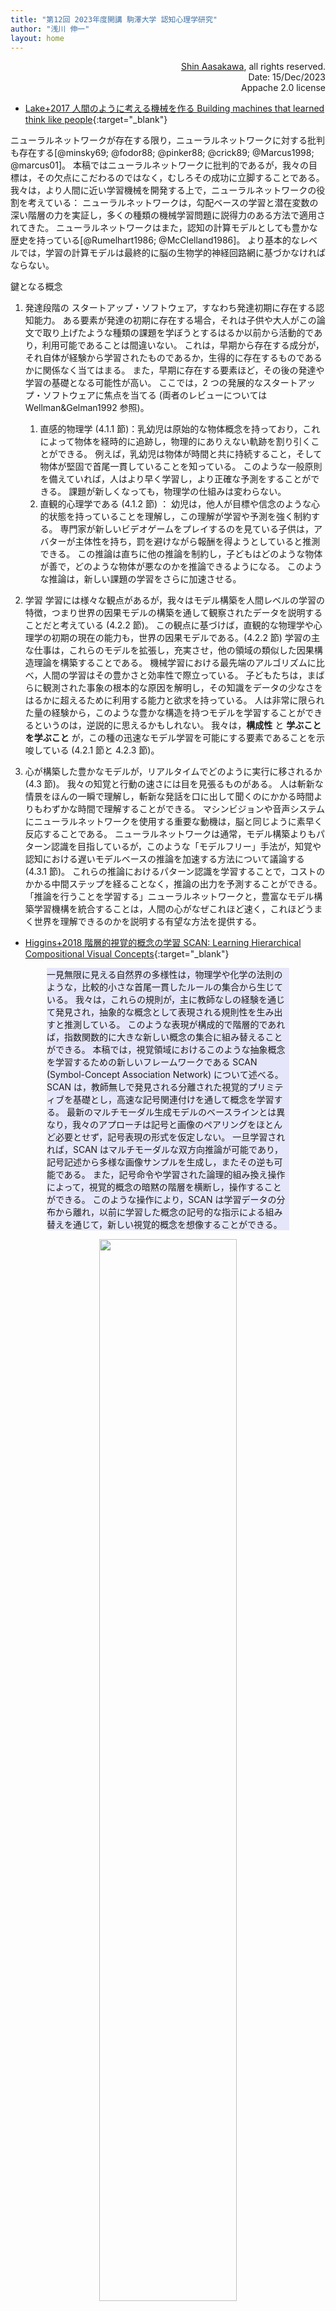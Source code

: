 ```yaml
---
title: "第12回 2023年度開講 駒澤大学 認知心理学研究"
author: "浅川 伸一"
layout: home
---
```


<div align="right">
<a href='mailto:educ0233@komazawa-u.ac.jp'>Shin Aasakawa</a>, all rights reserved.<br>
Date: 15/Dec/2023<br/>
Appache 2.0 license<br/>
</div>

$$
\newcommand{\of}[1]{\left(#1\right)}
\newcommand{\Of}[1]{\left[#1\right]}
\newcommand{\KL}[2]{\operatorname{KL}\left(\left.{#1}\right\|{#2}\right)}
\newcommand{\given}[1]{\left|{#1}\right.}
$$

<!-- codemirror_mode: python
codemirror_mime_type: text/x-cython -->
<!-- <link href="/css/asamarkdown.css" rel="stylesheet"> -->

* [Lake+2017 人間のように考える機械を作る Building machines that learned think like people](https://www.cambridge.org/core/services/aop-cambridge-core/content/view/A9535B1D745A0377E16C590E14B94993/S0140525X16001837a.pdf/building-machines-that-learn-and-think-like-people.pdf){:target="_blank"}

ニューラルネットワークが存在する限り，ニューラルネットワークに対する批判も存在する[@minsky69; @fodor88; @pinker88; @crick89; @Marcus1998; @marcus01]。
本稿ではニューラルネットワークに批判的であるが，我々の目標は，その欠点にこだわるのではなく，むしろその成功に立脚することである。
我々は，より人間に近い学習機械を開発する上で，ニューラルネットワークの役割を考えている：
ニューラルネットワークは，勾配ベースの学習と潜在変数の深い階層の力を実証し，多くの種類の機械学習問題に説得力のある方法で適用されてきた。
ニューラルネットワークはまた，認知の計算モデルとしても豊かな歴史を持っている[@Rumelhart1986; @McClelland1986]。
より基本的なレベルでは，学習の計算モデルは最終的に脳の生物学的神経回路網に基づかなければならない。

鍵となる概念

1. 発達段階の スタートアップ・ソフトウェア，すなわち発達初期に存在する認知能力。
ある要素が発達の初期に存在する場合，それは子供や大人がこの論文で取り上げたような種類の課題を学ぼうとするはるか以前から活動的であり，利用可能であることは間違いない。
これは，早期から存在する成分が，それ自体が経験から学習されたものであるか，生得的に存在するものであるかに関係なく当てはまる。
また，早期に存在する要素ほど，その後の発達や学習の基礎となる可能性が高い。
ここでは，2 つの発展的なスタートアップ・ソフトウェアに焦点を当てる (両者のレビューについては Wellman&Gelman1992 参照)。

   1. 直感的物理学 (4.1.1 節)：乳幼児は原始的な物体概念を持っており，これによって物体を経時的に追跡し，物理的にありえない軌跡を割り引くことができる。
例えば，乳幼児は物体が時間と共に持続すること，そして物体が堅固で首尾一貫していることを知っている。
このような一般原則を備えていれば，人はより早く学習し，より正確な予測をすることができる。
課題が新しくなっても，物理学の仕組みは変わらない。
   2. 直観的心理学である (4.1.2 節) ：
幼児は，他人が目標や信念のような心的状態を持っていることを理解し，この理解が学習や予測を強く制約する。
専門家が新しいビデオゲームをプレイするのを見ている子供は，アバターが主体性を持ち，罰を避けながら報酬を得ようとしていると推測できる。
この推論は直ちに他の推論を制約し，子どもはどのような物体が善で，どのような物体が悪なのかを推論できるようになる。
このような推論は，新しい課題の学習をさらに加速させる。
2. 学習
学習には様々な観点があるが，我々はモデル構築を人間レベルの学習の特徴，つまり世界の因果モデルの構築を通して観察されたデータを説明することだと考えている (4.2.2 節)。
この観点に基づけば，直観的な物理学や心理学の初期の現在の能力も，世界の因果モデルである。(4.2.2 節)
学習の主な仕事は，これらのモデルを拡張し，充実させ，他の領域の類似した因果構造理論を構築することである。
機械学習における最先端のアルゴリズムに比べ，人間の学習はその豊かさと効率性で際立っている。
子どもたちは，まばらに観測された事象の根本的な原因を解明し，その知識をデータの少なさをはるかに超えるために利用する能力と欲求を持っている。
人は非常に限られた量の経験から，このような豊かな構造を持つモデルを学習することができるというのは，逆説的に思えるかもしれない。
我々は，**構成性** と **学ぶことを学ぶこと** が，この種の迅速なモデル学習を可能にする要素であることを示唆している (4.2.1 節と 4.2.3 節)。
3. 心が構築した豊かなモデルが，リアルタイムでどのように実行に移されるか (4.3 節)。
我々の知覚と行動の速さには目を見張るものがある。
人は斬新な情景をほんの一瞬で理解し，斬新な発話を口に出して聞くのにかかる時間よりもわずかな時間で理解することができる。
マシンビジョンや音声システムにニューラルネットワークを使用する重要な動機は，脳と同じように素早く反応することである。
ニューラルネットワークは通常，モデル構築よりもパターン認識を目指しているが，このような「モデルフリー」手法が，知覚や認知における遅いモデルベースの推論を加速する方法について議論する (4.3.1 節)。
これらの推論におけるパターン認識を学習することで，コストのかかる中間ステップを経ることなく，推論の出力を予測することができる。
「推論を行うことを学習する」ニューラルネットワークと，豊富なモデル構築学習機構を統合することは，人間の心がなぜこれほど速く，これほどうまく世界を理解できるのかを説明する有望な方法を提供する。

<!-- また，強化学習 (4.3.2 節)  におけるモデルベースとモデルフリーの手法の統合についても述べる。
いったん課題の因果モデルが学習されると，人間はそのモデルを用いて，将来の報酬を最大化する行動系列を計画することができる。
モデル構築の成功の尺度として報酬が用いられる場合，これはモデルベースの強化学習として知られている。
しかし，複雑なモデルでのプランニングは面倒で時間がかかるため，スピードと精度のトレードオフはリアルタイム制御には不向きである。
対照的に，現在の深層強化学習の実体化など，モデルを用いない強化学習アルゴリズムは，高速な制御をサポートするが，柔軟性や場合によっては精度を犠牲にする。
我々は，人間がモデルベースとモデルフリーの学習アルゴリズムを競争的・協調的に組み合わせ，これらの相互作用がメタ認知処理によって監督されているという証拠をレビューする。
人間のような洗練された強化学習は，AI 系ではまだ実現されていないが，認知的アプローチと工学的アプローチのクロストークが特に有望な分野である。 -->
</div>
</center>

* [Higgins+2018 階層的視覚的概念の学習 SCAN: Learning Hierarchical Compositional Visual Concepts](https://openreview.net/forum?id=rkN2Il-RZ){:target="_blank"}

<center>
<div style="width:77%;background-color:lavender;text-align:left">

一見無限に見える自然界の多様性は，物理学や化学の法則のような，比較的小さな首尾一貫したルールの集合から生じている。
我々は，これらの規則が，主に教師なしの経験を通じて発見され，抽象的な概念として表現される規則性を生み出すと推測している。
このような表現が構成的で階層的であれば，指数関数的に大きな新しい概念の集合に組み替えることができる。
本稿では，視覚領域におけるこのような抽象概念を学習するための新しいフレームワークである SCAN (Symbol-Concept Association Network) について述べる。
SCAN は，教師無しで発見される分離された視覚的プリミティブを基礎とし，高速な記号関連付けを通して概念を学習する。
最新のマルチモーダル生成モデルのベースラインとは異なり，我々のアプローチは記号と画像のペアリングをほとんど必要とせず，記号表現の形式を仮定しない。
一旦学習されれば，SCAN はマルチモーダルな双方向推論が可能であり，記号記述から多様な画像サンプルを生成し，またその逆も可能である。
また，記号命令や学習された論理的組み換え操作によって，視覚的概念の暗黙の階層を横断し，操作することができる。
このような操作により，SCAN は学習データの分布から離れ，以前に学習した概念の記号的な指示による組み替えを通じて，新しい視覚的概念を想像することができる。
</div></center>

<center>
<img src="/2023assets/2018Higgins_SCAN_fig1.svg" width="66%">
<div style="background-color:cornsilk;width:77%;text-algin:left">

図 1：物体識別 (I)，物体色 (O)，床色 (F)，壁色 (W) の 4 つの視覚的プリミティブのサブセットに基づいて構築された暗黙の概念階層の概略図 (この例では，情景生成に必要な他の視覚的プリミティブは無視されている)。
概念は暗黙の階層を形成し，それぞれの親はその子や元の視覚的プリミティブの集合を抽象化したものである (視覚的プリミティブの概念を定義する集合の値は太字の大文字で示されている)。
ある概念に対応する画像を生成するためには，抽象化された要素 ("_"で表されている) の値を，それぞれの事前分布からサンプリングするなどして埋める必要がある。
概念階層のあるノードが与えられると，論理演算を使って他のノードをたどることができる。
<!-- Figure 1: Schematic of an implicit concept hierarchy built upon a subset of four visual primitives: object identity (I), object colour (O), floor colour (F) and wall colour (W) (other visual primitives necessary to generate the scene are ignored in this example).
Concepts form an implicit hierarchy, where each parent is an abstraction over its children and over the original set of visual primitives (the values of the concept-defining sets of visual primitives are indicated by the bold capital letters).
In order to generate an image that corresponds to a concept, one has to fill in values for the factors that got abstracted away (represented as “_”), e.g. by sampling from their respective priors.
Given certain nodes in the concept hierarchy, one can traverse the other nodes using logical operations. -->
<!-- See Sec.3 for our formal definition of concepts. -->
</div></center>

<center>
<img src="/2023assets/2017Higgins_SCAN_fig1ja_.svg" width="66%">
<div style="width:88%;background-color:cornsilk;text-align:left">
(A) SCAN モデルの構成図。
(B) SCAN の損失関数の余分な KL 項のモードカバレッジ。
各青色モードは，画像 $x_ {i}$ が与えられたときに推定される視覚的潜在分布 $q(z^ {k}_  {x}\vert x_ {i})$ に対応する。
黄色い分布は学習された概念的潜在分布 $q(z^ {k}_ {y})$ に対応する。
特定の生成因子に対して高い変動性を持つ視覚的事例，例えばリンゴの事例を見るときの様々な照明条件，が提示されたとき，データ生成因子に対する事前分布に近い，対応する概念潜在量 $q(z^ {k}_ {y})$ の広範な分布を学習することが重要である。
これは，モードを選ぶ逆 KL ダイバージェンス $D_ {KL}(z_ {y}\vert\vert z_ {x})$ ではなく，順 KL ダイバージェンス $D_{KL}(z_ {x}\vert\vert z_ {y})$ により達成することができる。
C: $\beta-\text{VAE}_{\text{DAE}}$ モデルアーキテクチャ。
<!-- Figure 1: A: SCAN model architecture.
B: Mode coverage of the extra KL term of the SCAN loss function.
Each blue mode corresponds to an inferred visual latent distribution q(zk xjxi) given an image xi.
The yellow distribution corresponds to the learnt conceptual latent distribution q(zk y ).
When presented with visual examples that have high variability for a particular generative factor, e.g. various lighting conditions when viewing examples of apples, it is important to learn a broad distribution for the corresponding conceptual latent q(zk y ) that is close to the prior distribution for the data generative factor.
This can be achieved through forward KL divergence DKL(zxjjzy), rather than the mode picking reverse KL divergence DKL(zyjjzx).
C:beta-VAEDAE model architecture.-->
2017Higgins_SCAN Fig. 1, 2 を改変
</div></center>


* [線分二等分課題 <img src="/assets/colab_icon.svg">](https://colab.research.google.com/github/ShinAsakawa/ShinAsakawa.github.io/blob/master/2022notebooks/2022_1210bit_line_bisection.ipynb){:target="_blank"}

## 2 経路仮説
- 腹側経路 ventral pathways (what 経路)
- 背側経路 dorsan pathways (where 経路)

<center>
<img src="/assets/1982Ungerleider_Mishkin.jpg" width="33%">
<img src="/assets/LNCS2766_Chapter_2_fig2_4.jpg" width="49%"><br/>
左: Ungerleider&Mishkin1982 より，
右: Behnke2003 より
</center>

同様の 2 経路による処理は 聴覚 (Romanski+1999) や 触覚 (Reed+2005) でも発見されている。

<div style="color:lightgray">

発展的な話題としては，このような 2 種類の処理経路は，
処理される情報の種類の問題ではないくて，機能に関与した区別であるとの仮説もあります。すなわち

* 腹側経路は物体に関する情報の知覚 (知覚のための視覚)
* 背側経路は行動を導くための情報処理 (行動のための視覚)

さらに，背側経路 は背外側経路 dorsolateral と背中側経路 dorsomedial に細分化できることが示唆されている（Binkofski&Buxbaum2013, Grafton2010, Rizzolatti&Matelli2003）。

* 背外側側経路 前頭頂内溝（aIPS）と前頭前皮質の腹側部分（PMv）, 古典的に到達運動の計画に寄与 （Davare+2015, Davare+2012, Vesia&Crawford2012）
* 背中側経路は V6A と内側頭頂内溝 を介して背側前頭前皮質（PMd）へ. 把持に関連する情報を統合する（Davare+2007, Davare+2010, Tunik+2005）

最近では，これら 2 つの 副回路が行動によって要求されるオンライン制御の程度に応じて相互作用することも発見されている (Grol+2007, Verhagen+2013)。
</div>

### R-CNN (Girshich+2015)

<center>
<img src='/assets/2013Girshick_RCNN_Fig1.svg' style='width:66%'><br>
Girshick (2013) より
<!--
<img src='../assets/2014SPP.svg' style='width:74%'><br>
Girshick (2013) より-->
</center>

### Fast R-CNN と Faster R-CNN (2014)

<center>
<img src='/assets/2015Fast_R-CNN_Fig1.svg' style='width:66%'><br>
Fast R-CNN

<!-- <img src='../assets/2015Faster_RCNN_RPN.svg' style='width:74%'><br>Faster R-CNN-->
</center>


## VAE: Variational Auto-Encoders

**変分自己符号化器 VAE:Variational Auto-Encoders** は [2014Kingma&Welling](https://arXiv.org/abs/1406.5298) と [Rezende+2014](https://arXiv.org/abs/1401.4082) によって提案された 変分ベイズ に基づく **半教師ありネットワーク** である。
下図 に通常の自己符号化器と変分自己符号化器 VAE の相違を示した。
自己符号化器は，中間層での結合が潜在変数のサンプリングに置き換えられている。
潜在変数である未知の変数の確率分布を類推する手法にはいくつか存在する。
このうちベイズ推論を援用して推定を行うため変分ベイズとも呼ばれる手法を変分自己符号化器 VAE と呼ぶ。
VAE は データ $x$ が与えられたときモデルを記述する潜在変数 $z$ を類推するための符号化器，復号化器に ディープニューラルネットワーク を用いるモデルである。

<div class="figcenter">
<img src="/2023assets/rep_learning_illustrations_ja_sub.pdf.svg">
</div>

VAE の特徴を列挙すれば，以下のようになる:
1. 符号化器・復号化器モデル
2. 符号化器と復号化器とは共に DNN を用い
4. 符号化器と復号化器との間に潜在変数 $z$ を仮定し，$z$ の確率密度を推定する
5. 符号化器はデータ $x$ を潜在変数 $z$ の空間へ写像
6. 復号化器は潜在変数 $z$ の確率密度をベイズ推論によって データ $x$ を再構築する **生成モデル**
7. VAE の学習時に必要となる目的関数では **再パラメータ化トリック reprametrization trick** を用いることで勾配降下法が利用可能

<!-- % VAE では 潜在空間上の事前分布によって定義される潜在空間に入力を表現 (推論) します。
% 一方，復号化器は潜在空間上での表現から入力を再構築します。
% このとき潜在空間が解釈可能な表現，すなわち解絡化，離散化されていることが仮定されます。 -->

変分法とは歴史的には物理学でニュートンの運動法的式を一般化する過程で発展した一般的手法である。
ディープラーニングとの関連では，最適化手法や確率アルゴリズムの基盤となる考え方である。
<!-- %用いられてきた制約付き最大値 (または最小値) を求める手法です。 -->
VAE ではベイズ推論を用いて変分法による解を求める。
このために **変分ベイズ variational Bayes** または **変分推論 variational inference** と呼ばれる。
変分ベイズ法の解法には，平均場近似が主として用いられてきだが，Kingma らの提案手法により応用が広がった。


上図に即して，やや詳しく書くと次のようになる。
VAE は観測可能 (で複雑) なデータ $x$ を 経験分布 $q_\phi(x)$ と，比較的単純な分布である潜在変数 $z$ の空間との間の確率的に写像することを学習する。
**生成モデル** $p_{\theta}$ は $x$ と $z$ との同時分布 $p_{\theta}\of{x, z}$ を学習する。
この同時分布を因子分解すると $p_{\theta}(x,z)=p_{\theta}(z) p_{\theta}\of{x\given{z}}$ となる。
この式は，観察可能な変数 $x$ と潜在変数 $z$ の同時分布が，潜在変数 $z$ の事前分布と，確率的に振る舞う復号化器の出力 $p_\theta\of{x\given{z}}$ の積であることを示している。
%潜在空間の事前分布 $p_\theta\of{z}$ と確率的符号化器 $p_\theta\of{x\given{z}}$ に因数分解された同時同分布 $p_\theta\of{x,z}=p_{\theta}\of{z} p_{\theta}\of{x\given{z}}$ を学習する。
\strong{推論モデル}\footnote{inference model} $q_{\phi}$ は，確率的な符号化器 $q_{\phi}\of{z\given{x}}$ であり，生成モデルの出力である事後分布 $p_{\theta}\of{z\given{x}}$ を近似する。
それぞれの記号の対応関係を 図で確認せよ。
$\phi$, $\theta$ は原著論文 [@2014Kingma_VAE] の記号に対応していますが，慣れないうちは無視してよい。

潜在変数 $z$ の真の分布 $q\of{z}$ と入力 $x$ が与えられたときの $z$ の推定値を $p\of{z\given{x}}$ とする。
そうすると VAE の目標関数は両分布の **KL ダイバージェンス** を小さくすることが求められる。
KL ダイバージェンスは $\text{KL}\of{X\vert\vert Y}$
あるいは $D_{\text{KL}}\of{X\vert\vert Y}$ などと表記される。
KL ダイバージェンスは $X$ と $Y$ との分布間の乖離の度合い，ある種の距離と考えることも可能である。
しかし，KL ダイバージェンスは，どちらか一方から他方との乖離 (距離)を考えるかによってその値が異なる。
$$
\text{KL}\of{X\vert\vert Y}\ne\text{KL}\of{Y\vert\vert X}
$$
等号が成立するのは，両分布が等しい場合に限られる。

VAE では，この KL ダイバージェンスを直接計算することが難しいため，KL ダイバージェンスを計算することと等価な **ELBO (Evidence Lower BOund)** を最小化することが行われる。
ELBO は **変分下限 Variational Lowver bound** とも呼ぶ。

入力データ $x$ を用いたモデルの対数尤度を $\log\of{x}$ とすれば，この対数尤度を最小化するために潜在変数 $z$ を導入し，導入した $z$ を含めた関数の最適化とみなすことができる。
このため単純な最適化ではなくなり，汎関数の最適化となる。
これを **変分法 (variational method)** と呼ぶ。
変分法は，物理の分野で開発された手法ですが，広く条件付き最適化に応用可能で，経済学，社会学，統計学，でも用いられている。

$$
\log p\of{x}=\mathcal{L}\of{q}+\text{KL}\of{q\of{z}\vert\vert p\of{z\given{x}}}
$$

最適な $z$ の分布 $q^*\of{z}$ は
$$
q^*\of{z}=\arg\min_{q\of{z}\in\mathcal{L}}\text{KL}\of{q\of{z}\vert\vert p\of{z\given{x}}}
$$
と書る。
$\log p\of{x}$ を計算することは困難である。
なぜなら
$\text{KL}\of{q\of{z}\vert\vert p\of{z\given{x}}}=\mathbb{E}\Of{\log q\of{z}}-\mathbb{E}\Of{\log p\of{z\given{x}}}$ であり，

$$
\text{KL}\of{q\of{z}\vert\vert p\of{z\given{x}}} =\mathbb{E}\Of{\log q\of{z}}-\mathbb{E}\Of{\log p\of{z,x}} + \log p\of{x}.
$$

重要用語として **再パラメータ化 (リパラメトリゼーショントリック eparametrization tricks)** があある。

$$
p\of{\theta\given{\mathcal{D}}}=\frac{p\of{\theta\given{\theta}}p\of{\theta}}{p\of{\theta}}
=\frac{p\of{\theta\given{\theta}}}
{\int p\of{\theta\given{\theta}} p\of{\theta}\;d\theta}
\tag{eq:vbayes}
$$

$$
p\of{\text{潜在変数}\given{\text{データ}}}=\frac{p\of{\text{データ}\given{\text{潜在変数}}}p\of{\text{潜在変数}}}{p\of{\text{データ}}}
=\frac{p\of{\text{データ}\given{\text{潜在変数}}}}
{\int p\of{\text{データ}\given{\text{潜在変数}}} p\of{\text{潜在変数}}\;d\text{潜在変数}}
\tag{eq:vbayes}
$$

式 (eq:vbayes) の最右辺分母が事実上積分不可能なので，**平均場近似 (mean field approximation)** で置き換えるのが従来手法であった。

### VAE

* $\beta$-VAE [2017Higgins_betaVAE]
* disentangled representation [2018Higgins_disentagled_representation], total correlation, KKT condition

VAE の模式図を図 (fig:2019Kingma_Welling_fig2.2) に示した。
図 (fig:2019Kingma_Welling_fig2.2) は左から入力が与えられる。
入力データは推論モデルを通して潜在空間上の $z$ を予測する。
実際にはサンプリングがおこなわれ，さらに $z$ と入力データに基づいて生成モデルから目的関数が計算される。

<div class="figcenter">
<img src="/2023assets/2019Kingma_Welling_vae_cartoon_ja.svg">
<div class="figcaption" style="width:44%">

変分自己符号化器の目標関数 ELBO の概念図 (2019Kingma_Welling_VAE) Fig. 2.2 を改変
</div></div>

このことは，GAN と良い対比となる。

<div class="figcenter">
<img src="/2023assets/gan_illustration_ja.svg">
<div class="figcaption" style="width:44%">

<!-- %Adversarial density ratio estimation vs MMD.\label{fig:gansmmds} Figure (a): -->
GAN では生成モデルの訓練に敵対的密度比推定を使用する。
これは 2 人ゲームと見ることができる。
識別器はサンプルが実在か，または生成器が生成したデータかを予測しようとする。
生成器は実在サンプルの分布を模倣することで識別器を欺こうとする。
<!-- %GANs use adversarial density ratio estimation to train a generative model, which can be seen as a two-player game:
The discriminator tries to predict whether samples are real or generated, while the generator tries to deceive the discriminator by mimicking the distribution of the real samples.
%Figure (b): The MMD corresponds to the distance between mean feature embeddings. -->
</div></div>

### 変分法，変分下限， ELBO

<div class="figcenter">
<img src="/2023assets/2017Higgins_SCAN_fig1ja_.svg" width="66%">
<div class="figcaption" style="width:33%">

2017Higgins_SCAN Fig. 1, 2 を改変
</div></div>

図 (fig:scan) の青いモードは，データ $x_i$ が与えられた際に，視覚の潜在分布 $q(z_x^k\vert x_i)$ に対応している。
黄色の分布は，学習した概念的潜在分布 $q(z_y^k)$ である。

VAE の損失関数としては **ELBO (Evidence Lower BOund)** を用いる。
<!-- ELBO 変分下限と呼ばれていたものです。 -->
モデルの対数尤度は，データが所与のときの $z$ の潜在確率

$q\of{z\given{x}}$ と $p\of{z}$ の間の KL ダイバージェンスと $p_\theta\of{\log p\of{x\given{z}}}$ の和である。

$$
\ell = D_{\text{kL}}\of{} + \alpha\of{1-G\of{D\of{X}}}
$$

ということになる。
VAE を理解する上では，生成モデルと変分パラメータを理解する必要がある。

そもそも **平均場近似 mean field approxmation** と呼ばれてきた。
その意味はベイズの定理を使って反転させた時

$$
p\of{m\given{D}}=\frac{p\of{D\given{m}}p\of{m}}{p\of{D}}
$$
だからである。
このとき左辺の分子 $p\of{D}$ は分からない。

変分推論の背後にある考え方は次のようなものである：
簡単なパラメトリック分布 $Q_\phi\of{Z\given{X}}$ (正規分布など)で事後推論を実行する。
$Q_\phi$ が可能な限り $P$ に近くなるようにパラメータ $\phi$ を調整する。
これは以下に視覚的に図示されている。
KL ダイバージェンスは，2 つの分布間の距離に相当する量を与える。
だが KL ダイバージェンスは通常の距離と異なり非対称で，どちらの分布を基準に考えるかによって値が異なる。
すなわち $\KL{P}{Q}\ne\KL{Q}{P}$ です。
下図 (fig:forward_reverse_KL) にその関係を示した。
青い曲線は真の事後分布とします，例えば双峰性の分布であるとする。
緑の分布は最適化を介して青い密度に適合させる変分近似による分布を表すものとする。
これを **フォワード KL** と呼ぶ。
図 (fig:forward_reverse_KL) 右のように，双峰性の真の分布を単峰性の分布で近似することを考える。
このとき，一方の峰に当てはまるように調整すると，もう一方の峰の値についての当てはまりが悪くなり結果として右下図のような裾野の広い分布を得ることになる。
反対に，緑の単峰性の分布を青の双峰性の分布で近似しようとする **リバース KL** を考える。
このとき基準となる真の分布である単峰性の分布の確率密度がほとんど 0 の領域では，推定する分布がどのような値を取ろうとも KL ダイバージェンスの値に影響を与えないため，いずれか一方の峰が真の分布と重なるような値を得ることになる。

<div class="figcenter">
<img src="/assets/forward-KL.png" width="33%">
<img src="/assets/reverse-KL.png" width="33%">
<div class="figcaption">

左: フォワード KL, 右: リバース KL

KL ダイバージェンスの非対称性
[A Beginner's Guide to Variational Methods: Mean-Field Approximation](https://blog.evjang.com/2016/08/variational-bayes.html) より
</div></div>

分布が 近い とはどういう意味かというと
平均場変分ベイズ（最も一般的なタイプ）は，2 つの分布間の距離として 逆 KL ダイバージェンスを使用する。
<!-- % Reverse KL divergence measures the amount of information (in nats, or units of $\frac{1}{\log(2)}$ bits) required to "distort" $P(Z)$ into $Q_\phi(Z)$.
% We wish to minimize this quantity with respect to $\phi$.-->
条件付き分布の定義により，$p\of{z\given{x}}=p\of{x,z}p\of{x}$
この式を，オリジナルの KL ダイバージェンスの定義式に代入すれば，
<!-- % By definition of a conditional distribution, $p\of{z\given{x}}=p\of{x,z}p\of{x}$.
% Let's substitute this expression into our original KL expression, and then distribute: -->

このようなフォワード，リバース KL ダイバージェンスの値から VAE の表現性能などを考えることが可能です。

### 再パラメータ化トリック

確率変数 $z$ はデータ $x$ と変分パラメータとから計算される。
ところが変分パラメータを直接微分することが難しい。
このため，誤差逆伝播法を用いた学習を行う場合に工夫が必要になる。
簡単に述べると $z$ を平均 $\mu$ 分散 $\sigma^2$ に従う正規分布だとみなしてしまうことで $q_{\phi}\of{z\given{x}}=\mathcal{N}\of{z;\mu,\sigma^2}$ と考えることにする。
データ $x$ が与えられたとき符号化器の出力を $\mu$ と $\sigma$ と誤差 $\epsilon$ とみなして潜在変数 $z$ を近似することを **再パラメータ化トリック (reparametrization trick)** と呼ぶ。
潜在変数 $z$ は多次元で複雑なはずだが，各次元が独立であると仮定すれば計算が簡単になる。
さらに $z$ の各次元の分散 $\sigma^2$ が等しいという仮定をおけば，求めるパラメータ数が減り計算が簡単になる。

本来は複雑であるはずの潜在変数を，最パラメータ化トリックによってどこまで簡略化できるかについては慎重になるべきである。
だが，仮にこのような簡略化が可能であれば，潜在変数の解釈可能性，表現可能性を議論できる。
これにより DNN の解釈可能性が広がると考えられる。
このような動向に基づき $\beta$-VAE (2017Higgins_betaVAE,2018Burgess_understanding_betaVAE)，因子化 VAE (2018KimMnih_factorVAE)，トータル相関 VAE (2018Chen_TCVAE_MIG) などが提案されている。

### 解縺表現

**解縺表現** とは disentaglement あるいは disentangled represenation の訳である。
日本語としての定訳がないためここでは仮に解きほぐしとした。
国際会議 ICRL が表現学習を標榜しているように，深層学習についての批判として，内部で行なわれていることが不明であることが挙げられる。
これに対する解答としての表現学習，多様体学習，解絡表現などについて言及されてきた。
解きほぐし表現とは，畳み込み多層ニューラルネットワークによって得られた表現が，解釈不能であった場合，より簡易で単純な表現を与えることを指す。
大量かつ多次元データを取り扱い，かつ人間に比肩しうる精度を達成してきた深層学習モデルへの要求として次に求められる課題として，如何に解釈可能な表現を提示できるかという点が挙げられる。

解絡表現，あるいは解絡学習に対する解答の一つとして変分自己符号器 variational autoencoders が挙げられる。
変分自己符号器 VAE は，入力情報を忠実に再現する **雑音除去自己符号器 denoising autoencoders (2008Vincent_denoising)** と異なる。
符号器 (encoders) と復号器 (decoder) との中間に潜在変数を仮定する。
符号器と復号器との間に潜在変数を仮定し，その潜在変数の分布をベイズ推論によって変分推定することに特徴がある。
再パラメータ化トリックの項でも説明したように，潜在変数間に直交性を仮定すれば，解釈可能な表現を得ることが期待できる。
このことに端を発して多くの研究がなされている。

とりわけゲームチェンジャーとなったのは，**変分自動符号器 (variational autoencoders)** の提案であった (2014Kingma_VAE, 2014Rezende_ICML)。
変分自動符号器では，符号器と復号器に深層学習モデルを用い，潜在変数の推定に変分ベイズモデルが用いられた。
図 (fig:2018Tschannen) には変分自動符号器モデルが示している。


#### バニラマルチモーダル変換モデル <!-- #### A Vanilla Multimodal Transformer Model-->

Transformer は，ビデオ分類 (ViViT) やオーディオ分類 (AST) を含む ML 課題において，常に最先端の結果を得ている。
画像を画素単位で処理する標準的な畳み込みアプローチとは対照的に，ViT は画像をパッチトークン (すなわち，複数の画素で構成される画像の小さな部分 (パッチ) からのトークン) の系列として扱う。
そしてこれらのモデルは，パッチ・トークンのすべての対にわたって自己注意操作を実行する。
しかし，マルチモーダル融合に Transformer を使用することは，計算コストが高く，複雑さが入力系列の長さに対して 2 次関数的にスケーリングされるため，困難である。
<!-- Transformer models consistently obtain state-of-the-art results in ML tasks, including video (ViViT) and audio classification (AST).
Both ViViT and AST are built on the Vision Transformer (ViT); in contrast to standard convolutional approaches that process images pixel-by-pixel, ViT treats an image as a sequence of patch tokens (i.e., tokens from a smaller part, or patch, of an image that is made up of multiple pixels).
These models then perform self-attention operations across all pairs of patch tokens.
However, using transformers for multimodal fusion is challenging because of their high computational cost, with complexity scaling quadratically with input sequence length. -->

Transformer は可変長系列を効果的に処理するため，ViT のような単一モダリティ Transformer をマルチモーダルなケースに拡張する最も簡単な方法は，Transformer のアーキテクチャに最小限の変更を加えるだけで，視覚と聴覚の両方のトークン系列をモデルに与えることである。
我々はこれをバニラ・マルチモーダル Transformer モデルと呼んでいる。
バニラ・マルチモーダル Transformerモデルは，画像の異なる空間領域や時間領域間，またスペクトログラムで表される音声入力の周波数や時間を超えた自由な注意の流れ (バニラ交差注意と呼ばれる) を可能にする。
しかし，音声と映像の入力トークンを連結することで簡単に実装できるが，音声と映像の入力には，課題にとって冗長である可能性のある，高密度で細かい情報が含まれているため，Transformer モデルのすべての層におけるバニラ交差注意は不要であり，複雑さが増大する。
<!-- Because transformers effectively process variable length sequences, the simplest way to extend a unimodal transformer, such as ViT, to the multimodal case is to feed the model a sequence of both visual and auditory tokens, with minimal changes to the transformer architecture.
We call this a vanilla multimodal transformer model, which allows free attention flow (called vanilla cross-attention) between different spatial and temporal regions in an image, and across frequency and time in audio inputs, represented by spectrograms.
However, while easy to implement by concatenating audio and video input tokens, vanilla cross-attention at all layers of the transformer model is unnecessary because audio and visual inputs contain dense, fine-grained information, which may be redundant for the task — increasing complexity. -->

#### Restricting Attention Flow

マルチモーダルモデルにおける長い系列の複雑化という問題は，注意の流れを減らすことで軽減できる。
我々は 2 つの方法，融合層の指定と注意のボトルネックの追加を用いて注意の流れを制限する。
<!-- The issue of growing complexity for long sequences in multimodal models can be mitigated by reducing the attention flow.
We restrict attention flow using two methods, specifying the fusion layer and adding attention bottlenecks. -->

* **融合層** (初期，中期，後期のフュージョン) ：
マルチモーダルモデルにおいて，クロスモーダルな相互作用が導入される層はフュージョン層と呼ばれる。
2 つの極端なバージョンは，初期フュージョン (Transformer 内のすべてのレイヤーがクロスモーダル)と後期フュージョン (すべての層がユニモーダルであり，Transformer 符号化器でクロスモーダル情報が交換されない)である。
その中間のフュージョン層を指定すると，ミッドフュージョンとなる。
この技法は，マルチモーダル学習における一般的なパラダイムに基づくもので，クロスモーダルなフローをネットワークの後の層に制限し，初期層がユニモーダルなパターンの学習と抽出に特化できるようにするものである。
* **注意のボトルネック**：
注意ボトルネック (下図紫色) は，モダリティ内の自由な注意の流れを許しながらも，各モダリティからの情報を他のモダリティと共有する前に，各モダリティの情報を照合し，凝縮させる。
我々は，このボトルネックバージョン (MBT) が，より低い計算コストで，制限のない対応物を上回るか，それに匹敵することを実証する。

<!-- * **Fusion layer** (early, mid or late fusion): In multimodal models, the layer where cross-modal interactions are introduced is called the fusion layer. The two extreme versions are early fusion (where all layers in the transformer are cross-modal) and late fusion (where all layers are unimodal and no cross-modal information is exchanged in the transformer encoder). Specifying a fusion layer in between leads to mid fusion. This technique builds on a common paradigm in multimodal learning, which is to restrict cross-modal flow to later layers of the network, allowing early layers to specialize in learning and extracting unimodal patterns.
* **Attention bottlenecks**: We also introduce a small set of latent units that form an attention bottleneck (shown below in purple), which force the model, within a given layer, to collate and condense information from each modality before sharing it with the other, while still allowing free attention flow within a modality. We demonstrate that this bottlenecked version (MBT), outperforms or matches its unrestricted counterpart with lower computational cost. -->

<div class="figcenter">
<img src="/2023assets/MBT Bottleneck Transformer 07.gif" width="77%">
<!-- <img src="https://lh3.googleusercontent.com/syHWoS-2bHO4qQVe4Q0I8g7pol9c_yZI63d3idE2PXL9Xgq_nBFzKVedw8GnQ181mHqzQHJ9VupJTavSqFvZ0ViGs146rkwZK8zICD-LfMzjgQtHzf2jFMjNlsB75PpDVTAE8QwHeQ=w640-h182" width="66%"> -->
<div class="figcaption">

モデルにおける様々な注意の構成。
Transformer 符号化器でクロスモーダル情報が交換されない後期融合 (左上) とは異なり，我々はクロスモーダル情報の交換のための 2 つの経路を研究している。
初期融合と中期融合 (上段中央，上段右)は，1 つの層のすべての隠れユニットにまたがる標準的なペアワイズ自己注意を介して行われる。
中期融合では，クロスモーダル注意はモデル内の後の層にのみ適用される。
ボトルネック・融合 (左下) は，注意のボトルネックと呼ばれるタイトな潜在ユニットを介して，層内の注意の流れを制限する。
ボトルネック・中期融合 (右下) は，最適な性能を得るために，両方の制限を組み合わせて適用する。
<!-- The different attention configurations in our model.
Unlike late fusion (top left), where no cross-modal information is exchanged in the transformer encoder, we investigate two pathways for the exchange of cross-modal information.
Early and mid fusion (top middle, top right) is done via standard pairwise self attention across all hidden units in a layer.
For mid fusion, cross-modal attention is applied only to later layers in the model.
Bottleneck fusion (bottom left) restricts attention flow within a layer through tight latent units called attention bottlenecks.
Bottleneck mid fusion (bottom right) applies both forms of restriction in conjunction for optimal performance. -->
</div></div>


#### ボトルネックと計算コスト <!--  #### Bottlenecks and Computation Cost-->

我々は MBT を AudioSet データセットを用いた音の分類課題に適用し，2 つのアプローチについてその性能を調べた：
(1) バニラ交差注意，(2) ボトルネック融合。
両アプローチとも，中期融合 (下の x 軸の真ん中の値で示される) は，初期融合 (融合層=0) と後期融合 (融合層=12) の両方を上回る。
このことは，このモデルが，クロスモーダルな接続を後期層に制限することで，初期層がユニモーダルな特徴の学習に特化できるようになり，利益を得ていることを示唆している。
我々は，注意のボトルネックを追加すること (ボトルネック融合) は，すべての融合層で，バニラ交差注意よりも優れているか，あるいは性能を維持していることを発見した。
<!-- We apply MBT to the task of sound classification using the AudioSet dataset and investigate its performance for two approaches:
(1) vanilla cross-attention, and (2) bottleneck fusion. For both approaches, mid fusion (shown by the middle values of the x-axis below) outperforms both early (fusion layer = 0) and late fusion (fusion layer = 12).
This suggests that the model benefits from restricting cross-modal connections to later layers, allowing earlier layers to specialize in learning unimodal features; however, it still benefits from multiple layers of cross-modal information flow.
We find that adding attention bottlenecks (bottleneck fusion) outperforms or maintains performance with vanilla cross-attention for all fusion layers, with more prominent improvements at lower fusion layers. -->

<div class="figcenter">
<img src="/2023assets/2022Nagrani_Attention_Bottlenecks_fig3.svg" width="66%">
<div class="figcaption">

融合に注意ボトルネックを使用した場合の，AudioSet 上の異なる融合層における mAP 性能 (左) と計算量 (右) への影響。
注意ボトルネック (赤) は，バニラ交差注意 (青) よりも低い計算コストで性能を向上させる。
融合層 4-10 にある中期融合は，初期融合 (融合層=0) と後期融合 (融合層=12) の両方を上回り，融合層 8 で最高性能を発揮する。
<!-- The impact of using attention bottlenecks for fusion on mAP performance (left) and compute (right) at different fusion layers on AudioSet.
Attention bottlenecks (red) improve performance over vanilla cross-attention (blue) at lower computational cost.
Mid fusion, which is in fusion layers 4-10, outperforms both early (fusion layer = 0) and late (fusion layer = 12) fusion, with best performance at fusion layer 8. -->
</div></div>

